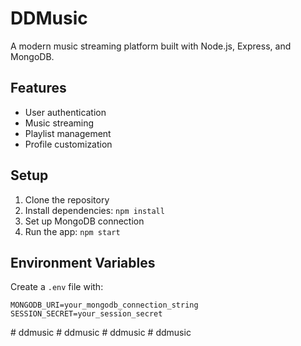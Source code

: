 # DDMusic

A modern music streaming platform built with Node.js, Express, and MongoDB.

## Features
- User authentication
- Music streaming
- Playlist management
- Profile customization

## Setup
1. Clone the repository
2. Install dependencies: `npm install`
3. Set up MongoDB connection
4. Run the app: `npm start`

## Environment Variables
Create a `.env` file with:
```
MONGODB_URI=your_mongodb_connection_string
SESSION_SECRET=your_session_secret
```
#   d d m u s i c  
 #   d d m u s i c  
 #   d d m u s i c  
 #   d d m u s i c  
 